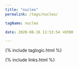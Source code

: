 ```yaml
---
title: "nucleo"
permalink: /tags/nucleo/

tagName: nucleo

date: 2020-08-16 11:53:54 +0300

---
```


{% include taglogic.html %}

{% include links.html %}
